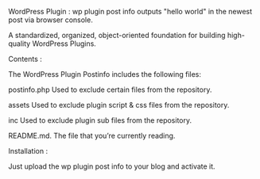 WordPress Plugin :
wp plugin post info outputs "hello world" in the newest post via browser console.

A standardized, organized, object-oriented foundation for building high-quality WordPress Plugins.

Contents :

The WordPress Plugin Postinfo includes the following files:

postinfo.php Used to exclude certain files from the repository.

assets Used to exclude plugin script & css files from the repository.

inc Used to exclude plugin sub files from the repository.

README.md. The file that you’re currently reading.


Installation :

Just upload the wp plugin post info to your blog and activate it.
